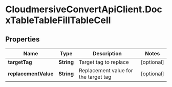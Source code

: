 # CloudmersiveConvertApiClient.DocxTableTableFillTableCell

## Properties
Name | Type | Description | Notes
------------ | ------------- | ------------- | -------------
**targetTag** | **String** | Target tag to replace | [optional] 
**replacementValue** | **String** | Replacement value for the target tag | [optional] 


